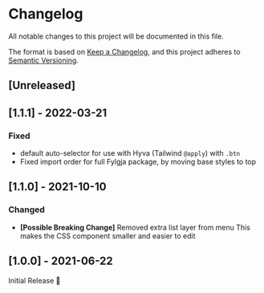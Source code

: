 # Changelog
All notable changes to this project will be documented in this file.

The format is based on [Keep a Changelog](https://keepachangelog.com/en/1.0.0/),
and this project adheres to [Semantic Versioning](https://semver.org/spec/v2.0.0.html).

## [Unreleased]

## [1.1.1] - 2022-03-21
### Fixed
- default auto-selector for use with Hyva (Tailwind `@apply`) with `.btn`
- Fixed import order for full Fylgja package, by moving base styles to top

## [1.1.0] - 2021-10-10
### Changed
- **[Possible Breaking Change]** Removed extra list layer from menu
  This makes the CSS component smaller and easier to edit

## [1.0.0] - 2021-06-22
Initial Release 🎉
